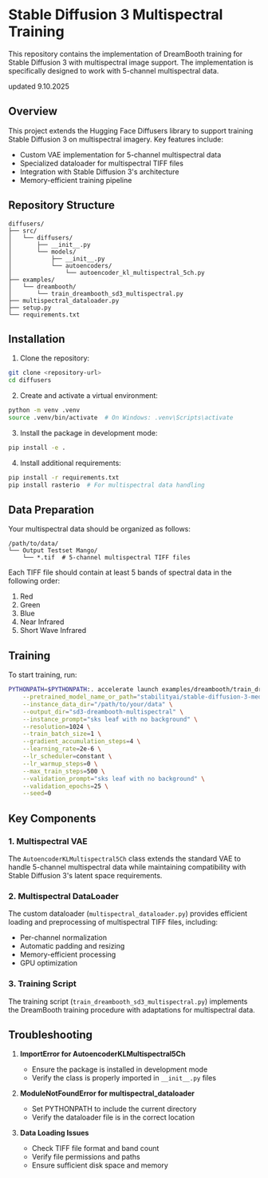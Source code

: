 # Stable Diffusion 3 Multispectral Training

This repository contains the implementation of DreamBooth training for Stable Diffusion 3 with multispectral image support. The implementation is specifically designed to work with 5-channel multispectral data.

updated 9.10.2025

## Overview

This project extends the Hugging Face Diffusers library to support training Stable Diffusion 3 on multispectral imagery. Key features include:

- Custom VAE implementation for 5-channel multispectral data
- Specialized dataloader for multispectral TIFF files
- Integration with Stable Diffusion 3's architecture
- Memory-efficient training pipeline

## Repository Structure

```
diffusers/
├── src/
│   └── diffusers/
│       ├── __init__.py
│       └── models/
│           ├── __init__.py
│           └── autoencoders/
│               └── autoencoder_kl_multispectral_5ch.py
├── examples/
│   └── dreambooth/
│       └── train_dreambooth_sd3_multispectral.py
├── multispectral_dataloader.py
├── setup.py
└── requirements.txt
```

## Installation

1. Clone the repository:
```bash
git clone <repository-url>
cd diffusers
```

2. Create and activate a virtual environment:
```bash
python -m venv .venv
source .venv/bin/activate  # On Windows: .venv\Scripts\activate
```

3. Install the package in development mode:
```bash
pip install -e .
```

4. Install additional requirements:
```bash
pip install -r requirements.txt
pip install rasterio  # For multispectral data handling
```

## Data Preparation

Your multispectral data should be organized as follows:
```
/path/to/data/
└── Output Testset Mango/
    └── *.tif  # 5-channel multispectral TIFF files
```

Each TIFF file should contain at least 5 bands of spectral data in the following order:
1. Red
2. Green
3. Blue
4. Near Infrared
5. Short Wave Infrared

## Training

To start training, run:

```bash
PYTHONPATH=$PYTHONPATH:. accelerate launch examples/dreambooth/train_dreambooth_sd3_multispectral.py \
    --pretrained_model_name_or_path="stabilityai/stable-diffusion-3-medium-diffusers" \
    --instance_data_dir="/path/to/your/data" \
    --output_dir="sd3-dreambooth-multispectral" \
    --instance_prompt="sks leaf with no background" \
    --resolution=1024 \
    --train_batch_size=1 \
    --gradient_accumulation_steps=4 \
    --learning_rate=2e-6 \
    --lr_scheduler=constant \
    --lr_warmup_steps=0 \
    --max_train_steps=500 \
    --validation_prompt="sks leaf with no background" \
    --validation_epochs=25 \
    --seed=0
```

## Key Components

### 1. Multispectral VAE
The `AutoencoderKLMultispectral5Ch` class extends the standard VAE to handle 5-channel multispectral data while maintaining compatibility with Stable Diffusion 3's latent space requirements.

### 2. Multispectral DataLoader
The custom dataloader (`multispectral_dataloader.py`) provides efficient loading and preprocessing of multispectral TIFF files, including:
- Per-channel normalization
- Automatic padding and resizing
- Memory-efficient processing
- GPU optimization

### 3. Training Script
The training script (`train_dreambooth_sd3_multispectral.py`) implements the DreamBooth training procedure with adaptations for multispectral data.

## Troubleshooting

1. **ImportError for AutoencoderKLMultispectral5Ch**
   - Ensure the package is installed in development mode
   - Verify the class is properly imported in `__init__.py` files

2. **ModuleNotFoundError for multispectral_dataloader**
   - Set PYTHONPATH to include the current directory
   - Verify the dataloader file is in the correct location

3. **Data Loading Issues**
   - Check TIFF file format and band count
   - Verify file permissions and paths
   - Ensure sufficient disk space and memory
